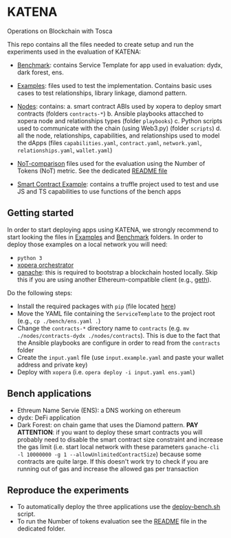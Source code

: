 # KATENA
Operations on Blockchain with Tosca

This repo contains all the files needed to create setup and run the experiments used in the evaluation of KATENA:

- [Benchmark](./benchmark/): contains Service Template for app used in evaluation: dydx, dark forest, ens.

- [Examples](./examples/): files used to test the implementation. Contains basic uses cases to test relationships, library linkage, diamond pattern.

- [Nodes](./nodes/): contains:
    a. smart contract ABIs used by xopera to deploy smart contracts (folders `contracts-*`)
    b. Ansible playbooks attacched to xopera node and relationships types (folder `playbooks`)
    c. Python scripts used to communicate with the chain (using Web3.py) (folder `scripts`)
    d. all the node, relationships, capabilities, and relationships used to model the dApps (files `capabilities.yaml`, `contract.yaml`, `network.yaml`, `relationships.yaml`, `wallet.yaml`)

- [NoT-comparison](./not-comparison/) files used for the evaluation using the Number of Tokens (NoT) metric. See the dedicated [README file](./not-comparison/README.md)


- [Smart Contract Example](./smart-contract-example/): contains a truffle project used to test and use JS and TS capabilities to use functions of the bench apps

## Getting started

In order to start deploying apps using KATENA, we strongly recommend to start looking the files in [Examples](./examples/) and [Benchmark](./benchmark/) folders. In order to deploy those examples on a local network you will need:
- `python 3`
- [xopera orchestrator](https://github.com/xlab-si/xopera-opera#installation-and-quickstart)
- [ganache](https://trufflesuite.com/ganache/): this is required to bootstrap a blockchain hosted locally. Skip this if you are using another Ethereum-compatible client (e.g., [geth](https://geth.ethereum.org/)).

Do the following steps:
- Install the required packages with `pip` (file located [here](./nodes/scripts/requirements.txt))
- Move the YAML file containing the `ServiceTemplate` to the project root (e.g., `cp ./bench/ens.yaml .`)
- Change the `contracts-*` directory name to `contracts` (e.g. `mv ./nodes/contracts-dydx ./nodes/contracts`). This is due to the fact that the Ansible playbooks are configure in order to read from the `contracts` folder
- Create the `input.yaml` file (use `input.example.yaml` and paste your wallet address and private key)
- Deploy with `xopera` (i.e. `opera deploy -i input.yaml ens.yaml`)

## Bench applications
- Ethreum Name Servie (ENS): a DNS working on ethereum
- dydx: DeFi application
- Dark Forest: on chain game that uses the Diamond pattern. **PAY ATTENTION**: if you want to deploy these smart contracts you will probably need to disable the smart contract size constraint and increase the gas limit (i.e. start local network with these parameters `ganache-cli -l 10000000 -g 1 --allowUnlimitedContractSize`) because some contracts are quite large. If this doesn't work try to check if you are running out of gas and increase the allowed gas per transaction

## Reproduce the experiments
- To automatically deploy the three applications use the [deploy-bench.sh](./deploy-bench.sh) script.
- To run the Number of tokens evaluation see the [README](./not-comparison/README.md) file in the dedicated folder.